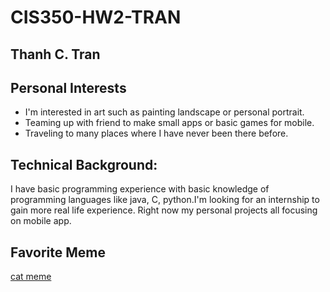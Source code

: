 # CIS350-HW2-TRAN

## Thanh C. Tran
## Personal Interests
* I'm interested in art such as painting landscape or personal portrait.
* Teaming up with friend to make small apps or basic games for mobile.
* Traveling to many places where I have never been there before.
 
 ## Technical Background: 
 I have basic programming experience with basic knowledge of programming languages like java, C, python.I'm looking for an internship to gain more real life experience. Right now my personal projects all focusing on mobile app.

## Favorite Meme 
[cat meme](https://pbs.twimg.com/media/EyP5tCXWgAUz0yZ.jpg)